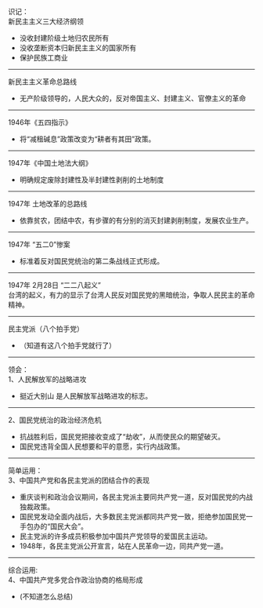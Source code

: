 识记：  
新民主主义三大经济纲领  
* 没收封建阶级土地归农民所有
* 没收垄断资本归新民主主义的国家所有
* 保护民族工商业
***
新民主主义革命总路线  
* 无产阶级领导的，人民大众的，反对帝国主义、封建主义、官僚主义的革命
***
1946年《五四指示》  
* 将“减租碱息”政策改变为“耕者有其田”政策。
***
1947年《中国土地法大纲》  
*  明确规定废除封建性及半封建性剥削的土地制度
***
1947年  土地改革的总路线  
* 依靠贫农，团结中农，有步骤的有分别的消灭封建剥削制度，发展农业生产。
***
1947年 “五二0”惨案  
*  标准着反对国民党统治的第二条战线正式形成。
***
1947年 2月28日 “二二八起义”  
台湾的起义，有力的显示了台湾人民反对国民党的黑暗统治，争取人民民主的革命精神。
***
民主党派（八个拍手党）  
* （知道有这八个拍手党就行了）
***

领会：  
1、人民解放军的战略进攻  
* 挺近大别山 是人民解放军战略进攻的标志。
***
2、国民党统治的政治经济危机  
* 抗战胜利后，国民党把接收变成了“劫收”，从而使民众的期望破灭。
* 国民党违背全国人民想要和平的意愿，实行内战政策。
***

简单运用：  
3、中国共产党和各民主党派的团结合作的表现  
* 重庆谈判和政治会议期间，各民主党派主要同共产党一道，反对国民党的内战独裁政策。
* 国民党发动全面内战后，大多数民主党派都同共产党一致，拒绝参加国民党一手包办的“国民大会”。
* 民主党派的许多成员积极参加中国共产党领导的爱国民主运动。
* 1948年，各民主党派公开宣言，站在人民革命一边，同共产党一道。
***
综合运用:  
4、中国共产党多党合作政治协商的格局形成  
* (不知道怎么总结)